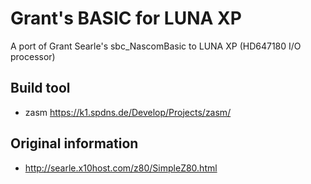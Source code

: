# Grant's BASIC for LUNA XP
A port of Grant Searle's sbc_NascomBasic to LUNA XP (HD647180 I/O processor)

## Build tool
- zasm  https://k1.spdns.de/Develop/Projects/zasm/

## Original information
- http://searle.x10host.com/z80/SimpleZ80.html
